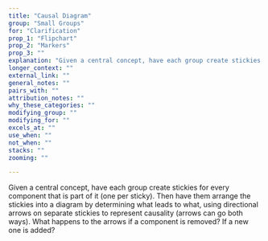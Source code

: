 ```yaml
---
title: "Causal Diagram"
group: "Small Groups"
for: "Clarification"
prop_1: "Flipchart"
prop_2: "Markers"
prop_3: ""
explanation: "Given a central concept, have each group create stickies for every component that is part of it (one per sticky). Then have them arrange the stickies into a diagram by determining what leads to what, using directional arrows on separate stickies to represent causality (arrows can go both ways). What happens to the arrows if a component is removed? If a new one is added?"
longer_context: ""
external_link: ""
general_notes: ""
pairs_with: ""
attribution_notes: ""
why_these_categories: ""
modifying_group: ""
modifying_for: ""
excels_at: ""
use_when: ""
not_when: ""
stacks: ""
zooming: ""

---
```


Given a central concept, have each group create stickies for every component that is part of it (one per sticky). Then have them arrange the stickies into a diagram by determining what leads to what, using directional arrows on separate stickies to represent causality (arrows can go both ways). What happens to the arrows if a component is removed? If a new one is added?

